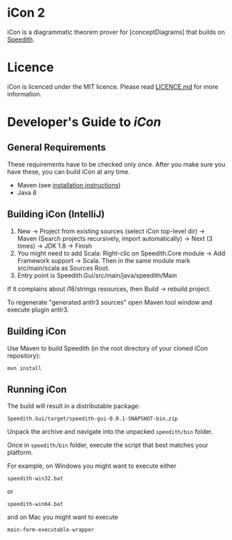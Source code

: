 # iCon 2

iCon is a diagrammatic theorem prover for [conceptDiagrams] that builds on [Speedith](https://github.com/speedith/speedith).


# Licence

iCon is licenced under the MIT licence. Please read [LICENCE.md](LICENCE.md) for more information.

# Developer's Guide to _iCon_ #

## General Requirements

These requirements have to be checked only once. After you make sure you have
these, you can build iCon at any time.

*   Maven (see [installation instructions](https://maven.apache.org/))
*   Java 8

## Building iCon (IntelliJ)

1. New -> Project from existing sources (select iCon top-level dir) -> Maven (Search projects recursively, import automatically) -> Next (3 times) -> JDK 1.8 -> Finish
2. You might need to add Scala: Right-clic on Speedith.Core module -> Add Framework support -> Scala. Then in the same module mark src/main/scala as Sources Root.
3. Entry point is Speedith.Gui/src/main/java/speedith/Main

If it complains about i18/strings resources, then Build -> rebuild project.

To regenerate "generated antlr3 sources" open Maven tool window and execute plugin antlr3.

## Building iCon

Use Maven to build Speedith (in the root directory of your cloned iCon repository):

    mvn install

## Running iCon

The build will result in a distributable package:

    Speedith.Gui/target/speedith-gui-0.0.1-SNAPSHOT-bin.zip

Unpack the archive and navigate into the unpacked `speedith/bin` folder.

Once in `speedith/bin` folder, execute the script that best matches your platform.

For example, on Windows you might want to execute either

    speedith-win32.bat

or

    speedith-win64.bat

and on Mac you might want to execute 

	main-form-executable-wrapper




